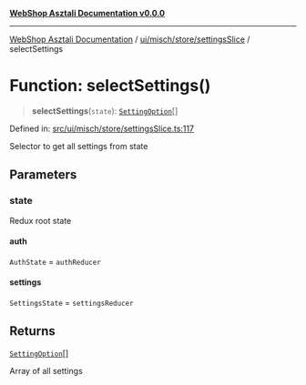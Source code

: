 [**WebShop Asztali Documentation v0.0.0**](../../../../../README.md)

***

[WebShop Asztali Documentation](../../../../../modules.md) / [ui/misch/store/settingsSlice](../README.md) / selectSettings

# Function: selectSettings()

> **selectSettings**(`state`): [`SettingOption`](../interfaces/SettingOption.md)[]

Defined in: [src/ui/misch/store/settingsSlice.ts:117](https://github.com/akosgamer1000/webshop_asztali/blob/694dfb5919995863486557fe9c75abb7edf40a6c/src/ui/misch/store/settingsSlice.ts#L117)

Selector to get all settings from state

## Parameters

### state

Redux root state

#### auth

`AuthState` = `authReducer`

#### settings

`SettingsState` = `settingsReducer`

## Returns

[`SettingOption`](../interfaces/SettingOption.md)[]

Array of all settings
